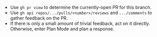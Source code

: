 * Use `gh pr view` to determine the currently-open PR for this branch.
* Use `gh api repos/.../pulls/<number>/reviews` and `.../comments` to gather feedback on the PR.
* If there is only a small amount of trivial feedback, act on it directly. Otherwise, enter Plan Mode and plan a response.

